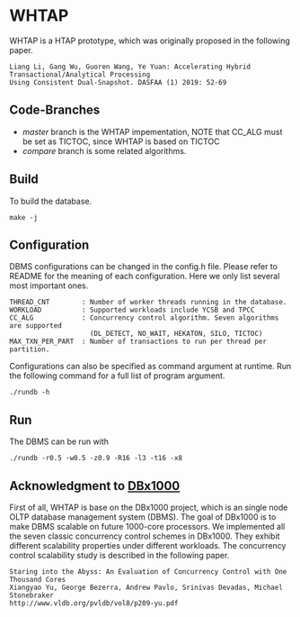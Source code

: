 WHTAP
=======

WHTAP is a HTAP prototype, which was originally proposed in the following paper.

    Liang Li, Gang Wu, Guoren Wang, Ye Yuan: Accelerating Hybrid Transactional/Analytical Processing 
    Using Consistent Dual-Snapshot. DASFAA (1) 2019: 52-69
    
Code-Branches
------------

- _master_ branch is the WHTAP impementation, NOTE that CC_ALG must be set as TICTOC, since WHTAP is based on TICTOC
- _compare_ branch is some related algorithms.

Build
------------

To build the database.

    make -j
    
Configuration
-------------

DBMS configurations can be changed in the config.h file. Please refer to README for the meaning of each configuration. Here we only list several most important ones. 

    THREAD_CNT        : Number of worker threads running in the database.
    WORKLOAD          : Supported workloads include YCSB and TPCC
    CC_ALG            : Concurrency control algorithm. Seven algorithms are supported 
                        (DL_DETECT, NO_WAIT, HEKATON, SILO, TICTOC) 
    MAX_TXN_PER_PART  : Number of transactions to run per thread per partition.
                        
Configurations can also be specified as command argument at runtime. Run the following command for a full list of program argument. 
    
    ./rundb -h

Run
---

The DBMS can be run with 

    ./rundb -r0.5 -w0.5 -z0.9 -R16 -l3 -t16 -x8


Acknowledgment to [DBx1000](https://github.com/yxymit/DBx1000)
------------

First of all, WHTAP is base on the DBx1000 project, which is an single node OLTP database management system (DBMS). The goal of DBx1000 is to make DBMS scalable on future 1000-core processors. We implemented all the seven classic concurrency control schemes in DBx1000. They exhibit different scalability properties under different workloads. The concurrency control scalability study is described in the following paper. 

    Staring into the Abyss: An Evaluation of Concurrency Control with One Thousand Cores
    Xiangyao Yu, George Bezerra, Andrew Pavlo, Srinivas Devadas, Michael Stonebraker
    http://www.vldb.org/pvldb/vol8/p209-yu.pdf
